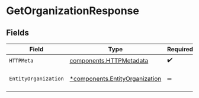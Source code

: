 # GetOrganizationResponse


## Fields

| Field                                                                           | Type                                                                            | Required                                                                        | Description                                                                     |
| ------------------------------------------------------------------------------- | ------------------------------------------------------------------------------- | ------------------------------------------------------------------------------- | ------------------------------------------------------------------------------- |
| `HTTPMeta`                                                                      | [components.HTTPMetadata](../../models/components/httpmetadata.md)              | :heavy_check_mark:                                                              | N/A                                                                             |
| `EntityOrganization`                                                            | [*components.EntityOrganization](../../models/components/entityorganization.md) | :heavy_minus_sign:                                                              | The organization object.                                                        |